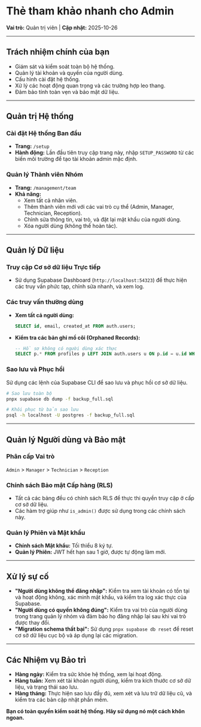 # Thẻ tham khảo nhanh cho Admin

**Vai trò:** Quản trị viên | **Cập nhật:** 2025-10-26

---

## Trách nhiệm chính của bạn

*   Giám sát và kiểm soát toàn bộ hệ thống.
*   Quản lý tài khoản và quyền của người dùng.
*   Cấu hình cài đặt hệ thống.
*   Xử lý các hoạt động quan trọng và các trường hợp leo thang.
*   Đảm bảo tính toàn vẹn và bảo mật dữ liệu.

---

## Quản trị Hệ thống

### Cài đặt Hệ thống Ban đầu

*   **Trang:** `/setup`
*   **Hành động:** Lần đầu tiên truy cập trang này, nhập `SETUP_PASSWORD` từ các biến môi trường để tạo tài khoản admin mặc định.

### Quản lý Thành viên Nhóm

*   **Trang:** `/management/team`
*   **Khả năng:**
    *   Xem tất cả nhân viên.
    *   Thêm thành viên mới với các vai trò cụ thể (Admin, Manager, Technician, Reception).
    *   Chỉnh sửa thông tin, vai trò, và đặt lại mật khẩu của người dùng.
    *   Xóa người dùng (không thể hoàn tác).

---

## Quản lý Dữ liệu

### Truy cập Cơ sở dữ liệu Trực tiếp

*   Sử dụng Supabase Dashboard (`http://localhost:54323`) để thực hiện các truy vấn phức tạp, chỉnh sửa nhanh, và xem log.

### Các truy vấn thường dùng

*   **Xem tất cả người dùng:**
    ```sql
    SELECT id, email, created_at FROM auth.users;
    ```
*   **Kiểm tra các bản ghi mồ côi (Orphaned Records):**
    ```sql
    -- Hồ sơ không có người dùng xác thực
    SELECT p.* FROM profiles p LEFT JOIN auth.users u ON p.id = u.id WHERE u.id IS NULL;
    ```

### Sao lưu và Phục hồi

Sử dụng các lệnh của Supabase CLI để sao lưu và phục hồi cơ sở dữ liệu.

```bash
# Sao lưu toàn bộ
pnpx supabase db dump -f backup_full.sql

# Khôi phục từ bản sao lưu
psql -h localhost -U postgres -f backup_full.sql
```

---

## Quản lý Người dùng và Bảo mật

### Phân cấp Vai trò

`Admin` > `Manager` > `Technician` > `Reception`

### Chính sách Bảo mật Cấp hàng (RLS)

*   Tất cả các bảng đều có chính sách RLS để thực thi quyền truy cập ở cấp cơ sở dữ liệu.
*   Các hàm trợ giúp như `is_admin()` được sử dụng trong các chính sách này.

### Quản lý Phiên và Mật khẩu

*   **Chính sách Mật khẩu:** Tối thiểu 8 ký tự.
*   **Quản lý Phiên:** JWT hết hạn sau 1 giờ, được tự động làm mới.

---

## Xử lý sự cố

*   **"Người dùng không thể đăng nhập":** Kiểm tra xem tài khoản có tồn tại và hoạt động không, xác minh mật khẩu, và kiểm tra log xác thực của Supabase.
*   **"Người dùng có quyền không đúng":** Kiểm tra vai trò của người dùng trong trang quản lý nhóm và đảm bảo họ đăng nhập lại sau khi vai trò được thay đổi.
*   **"Migration schema thất bại":** Sử dụng `pnpx supabase db reset` để reset cơ sở dữ liệu cục bộ và áp dụng lại các migration.

---

## Các Nhiệm vụ Bảo trì

*   **Hàng ngày:** Kiểm tra sức khỏe hệ thống, xem lại hoạt động.
*   **Hàng tuần:** Xem xét tài khoản người dùng, kiểm tra kích thước cơ sở dữ liệu, và trạng thái sao lưu.
*   **Hàng tháng:** Thực hiện sao lưu đầy đủ, xem xét và lưu trữ dữ liệu cũ, và kiểm tra các bản cập nhật phần mềm.

**Bạn có toàn quyền kiểm soát hệ thống. Hãy sử dụng nó một cách khôn ngoan.**